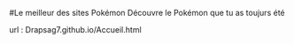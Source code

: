#Le meilleur des sites Pokémon
Découvre le Pokémon que tu as toujurs été

url : Drapsag7.github.io/Accueil.html

